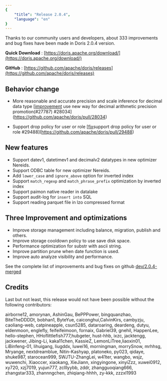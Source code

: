 ```yaml
---
{
    "title": "Release 2.0.4",
    "language": "en"
}
---
```


<!--
Licensed to the Apache Software Foundation (ASF) under one
or more contributor license agreements.  See the NOTICE file
distributed with this work for additional information
regarding copyright ownership.  The ASF licenses this file
to you under the Apache License, Version 2.0 (the
"License"); you may not use this file except in compliance
with the License.  You may obtain a copy of the License at

  http://www.apache.org/licenses/LICENSE-2.0

Unless required by applicable law or agreed to in writing,
software distributed under the License is distributed on an
"AS IS" BASIS, WITHOUT WARRANTIES OR CONDITIONS OF ANY
KIND, either express or implied.  See the License for the
specific language governing permissions and limitations
under the License.
-->


Thanks to our community users and developers, about 333 improvements and bug fixes have been made in Doris 2.0.4 version.

**Quick Download** : [https://doris.apache.org/download/](https://doris.apache.org/download/)

**GitHub** : [https://github.com/apache/doris/releases](https://github.com/apache/doris/releases)


## Behavior change
- More reasonable and accurate precision and scale inference for decimal data type
  [[improvement](decimal) use new way for decimal arithmetic precision promotion(#27787) #28034](https://github.com/apache/doris/pull/28034)

- Support drop policy for user or role
  [[fix](polixy)support drop policy for user or role #29488](https://github.com/apache/doris/pull/29488)

## New features

- Support datev1, datetimev1 and decimalv2 datatypes in new optimizer Nereids.
- Support ODBC table for new optimizer Nereids.
- Add `lower_case` and `ignore_above` option for inverted index
- Support `match_regexp` and `match_phrase_prefix` optimization by inverted index
- Support paimon native reader in datalake
- Support audit-log for `insert into` SQL
- Support reading parquet file in lzo compressed format

## Three Improvement and optimizations

- Improve storage management including balance, migration, publish and others.
- Improve storage cooldown policy to use save disk space.
- Performance optimization for substr with ascii string.
- Improve partition prune when date function is used.
- Improve auto analyze visibility and performance.

See the complete list of improvements and bug fixes on github [dev/2.0.4-merged](https://github.com/apache/doris/issues?q=label%3Adev%2F2.0.4-merged+is%3Aclosed)



## Credits
Last but not least, this release would not have been possible without the following contributors: 

airborne12, amorynan, AshinGau, BePPPower, bingquanzhao, BiteTheDDDDt, bobhan1, ByteYue, caiconghui,CalvinKirs, cambyzju, caoliang-web, catpineapple, csun5285, dataroaring, deardeng, dutyu, eldenmoon, englefly, feifeifeimoon, fornaix, Gabriel39, gnehil, HappenLee, hello-stephen, HHoflittlefish777,hubgeter, hust-hhb, ixzc, jacktengg, jackwener, Jibing-Li, kaka11chen, KassieZ, LemonLiTree,liaoxin01, LiBinfeng-01, lihuigang, liugddx, luwei16, morningman, morrySnow, mrhhsg, Mryange, nextdreamblue, Nitin-Kashyap, platoneko, py023, qidaye, shuke987, starocean999, SWJTU-ZhangLei, w41ter, wangbo, wsjz, wuwenchi, Xiaoccer, xiaokang, XieJiann, xingyingone, xinyiZzz, xuwei0912, xy720, xzj7019, yujun777, zclllyybb, zddr, zhangguoqiang666, zhangstar333, zhannngchen, zhiqiang-hhhh, zy-kkk, zzzxl1993